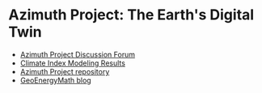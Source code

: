 # Azimuth Project: The Earth's Digital Twin

<ul>
<li><a href="https://github.com/orgs/azimuth-project/discussions/">Azimuth Project Discussion Forum</a></li>

<li><a href="https://pukpr.github.io/results/image_results.html">Climate Index Modeling Results</a></li>

<li><a href="https://github.com/orgs/azimuth-project">Azimuth Project repository</a></li>

<li><a href="https://GeoEnergyMath.com">GeoEnergyMath blog</a></li>

</ul>



